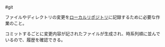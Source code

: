 #git 

ファイルやディレクトリの変更を[ローカルリポジトリ](ローカルリポジトリ.md)に記録するために必要な作業のこと。

コミットするごとに変更内容が記されたファイルが生成され、時系列順に並んでいるので、履歴を確認できる。